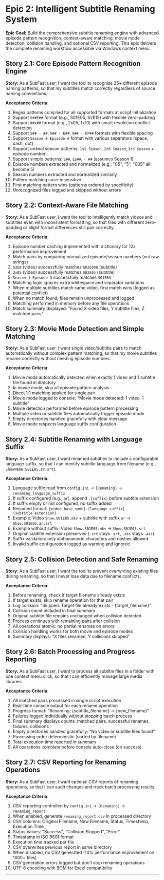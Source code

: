 # Epic 2: Intelligent Subtitle Renaming System

**Epic Goal:** Build the comprehensive subtitle renaming engine with advanced episode pattern recognition, context-aware matching, movie mode detection, collision handling, and optional CSV reporting. This epic delivers the complete renaming workflow accessible via Windows context menu.

## Story 2.1: Core Episode Pattern Recognition Engine

**Story:**
As a SubFast user,
I want the tool to recognize 25+ different episode naming patterns,
so that my subtitles match correctly regardless of source naming conventions.

**Acceptance Criteria:**

1. Regex patterns compiled for all supported formats at script initialization
2. Support `S##E##` format (e.g., S01E05, S2E15) with flexible zero-padding
3. Support `##x##` format (e.g., 2x05, 1x10) with smart resolution conflict detection
4. Support `S## - ##`, `S## - E##`, `S## - EP##` formats with flexible spacing
5. Support `Season # Episode #` format with various separators (space, dash, dot)
6. Support ordinal season patterns: `1st Season`, `2nd Season`, `3rd Season` + episode number
7. Support simple patterns: `E##`, `Ep##`, `- ##` (assumes Season 1)
8. Episode numbers extracted and normalized (e.g., "05", "5", "005" all become 5)
9. Season numbers extracted and normalized similarly
10. Pattern matching case-insensitive
11. First matching pattern wins (patterns ordered by specificity)
12. Unrecognized files logged and skipped without errors

## Story 2.2: Context-Aware File Matching

**Story:**
As a SubFast user,
I want the tool to intelligently match videos and subtitles even with inconsistent formatting,
so that files with different zero-padding or slight format differences still pair correctly.

**Acceptance Criteria:**

1. Episode number caching implemented with dictionary for 12x performance improvement
2. Match pairs by comparing normalized episode/season numbers (not raw strings)
3. `S2E8` (video) successfully matches `S02E008` (subtitle)
4. `2x05` (video) successfully matches `S02E05` (subtitle)
5. `Season 1 Episode 3` successfully matches `S01E03`
6. Matching logic ignores extra whitespace and separator variations
7. When multiple subtitles match same video, first match wins (logged as potential conflict)
8. When no match found, files remain unprocessed and logged
9. Matching performed in memory before any file operations
10. Match summary displayed: "Found X video files, Y subtitle files, Z matched pairs"

## Story 2.3: Movie Mode Detection and Simple Matching

**Story:**
As a SubFast user,
I want single video/subtitle pairs to match automatically without complex pattern matching,
so that my movie subtitles rename correctly without needing episode numbers.

**Acceptance Criteria:**

1. Movie mode automatically detected when exactly 1 video and 1 subtitle file found in directory
2. In movie mode, skip all episode pattern analysis
3. Direct 1:1 matching applied for single pair
4. Movie mode logged to console: "Movie mode detected: 1 video, 1 subtitle"
5. Movie detection performed before episode pattern processing
6. Multiple video or subtitle files automatically trigger episode mode
7. Empty directories handled gracefully with clear message
8. Movie mode respects language suffix configuration

## Story 2.4: Subtitle Renaming with Language Suffix

**Story:**
As a SubFast user,
I want renamed subtitles to include a configurable language suffix,
so that I can identify subtitle language from filename (e.g., `ShowName.S01E05.ar.srt`).

**Acceptance Criteria:**

1. Language suffix read from `config.ini` → `[Renaming]` → `renaming_language_suffix`
2. If suffix configured (e.g., `ar`), append `.{suffix}` before subtitle extension
3. If suffix empty or not configured, no suffix added
4. Renamed format: `{video_base_name}.{language_suffix}.{subtitle_extension}`
5. Example: Video `Show.S01E05.mkv` + subtitle with suffix `ar` → `Show.S01E05.ar.srt`
6. Example without suffix: Video `Show.S01E05.mkv` → `Show.S01E05.srt`
7. Original subtitle extension preserved (`.srt` stays `.srt`, `.ass` stays `.ass`)
8. Suffix validation: only alphanumeric characters and dashes allowed
9. Invalid suffix configuration logged as warning and ignored

## Story 2.5: Collision Detection and Safe Renaming

**Story:**
As a SubFast user,
I want the tool to prevent overwriting existing files during renaming,
so that I never lose data due to filename conflicts.

**Acceptance Criteria:**

1. Before renaming, check if target filename already exists
2. If target exists, skip rename operation for that pair
3. Log collision: "Skipped: Target file already exists - {target_filename}"
4. Collision count included in final summary
5. Original subtitle file remains unchanged when collision detected
6. Process continues with remaining pairs after collision
7. All operations atomic: no partial renames on errors
8. Collision handling works for both movie and episode modes
9. Summary displays: "X files renamed, Y collisions skipped"

## Story 2.6: Batch Processing and Progress Reporting

**Story:**
As a SubFast user,
I want to process all subtitle files in a folder with one context menu click,
so that I can efficiently manage large media libraries.

**Acceptance Criteria:**

1. All matched pairs processed in single script execution
2. Real-time console output for each rename operation
3. Progress format: "Renaming: {subtitle_filename} → {new_filename}"
4. Failures logged individually without stopping batch process
5. Final summary displays counts: matched pairs, successful renames, failures, collisions
6. Empty directories handled gracefully: "No video or subtitle files found"
7. Processing order deterministic (sorted by filename)
8. Total execution time reported in summary
9. All operations complete before console auto-close (on success)

## Story 2.7: CSV Reporting for Renaming Operations

**Story:**
As a SubFast user,
I want optional CSV reports of renaming operations,
so that I can audit changes and track batch processing results.

**Acceptance Criteria:**

1. CSV reporting controlled by `config.ini` → `[Renaming]` → `renaming_report`
2. When enabled, generate `renaming_report.csv` in processed directory
3. CSV columns: Original Filename, New Filename, Status, Timestamp, Execution Time
4. Status values: "Success", "Collision Skipped", "Error"
5. Timestamp in ISO 8601 format
6. Execution time tracked per file
7. CSV overwrites previous report in same directory
8. When disabled, no CSV generated (14% performance improvement on 1000+ files)
9. CSV generation errors logged but don't stop renaming operations
10. UTF-8 encoding with BOM for Excel compatibility

---
